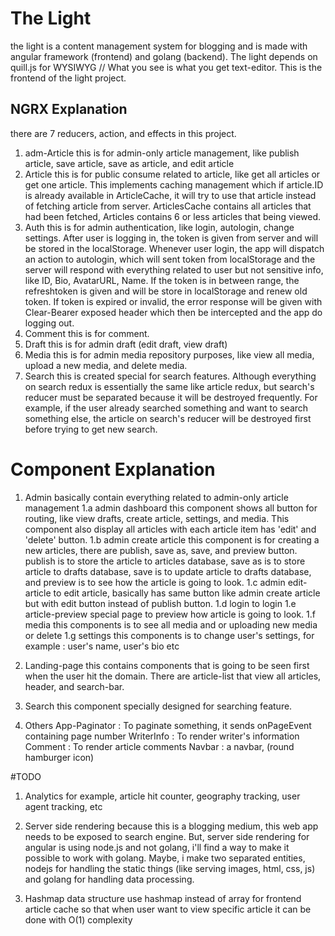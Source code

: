 # The Light
the light is a content management system for blogging and is made with angular framework (frontend) and golang (backend).
The light depends on quill.js for WYSIWYG // What you see is what you get text-editor.
This is the frontend of the light project.

## NGRX Explanation
there are 7 reducers, action, and effects in this project.
1. adm-Article
this is for admin-only article management, like publish article, save article, save as article, and edit article
2. Article
this is for public consume related to article, like get all articles or get one article. This implements caching management which if article.ID is already available in ArticleCache, it will try to use that article instead of fetching article from server. ArticlesCache contains all articles that had been fetched, Articles contains 6 or less articles that being viewed.
3. Auth
this is for admin authentication, like login, autologin, change settings. After user is logging in, the token is given from server and will be stored in the localStorage. Whenever user login, the app will dispatch an action to autologin, which will sent token from localStorage and the server will respond with everything related to user but not sensitive info, like ID, Bio, AvatarURL, Name. If the token is in between range, the refreshtoken is given and will be store in localStorage and renew old token. If token is expired or invalid, the error response will be given with Clear-Bearer exposed header which then be intercepted and the app do logging out.
4. Comment
this is for comment.
5. Draft
this is for admin draft (edit draft, view draft)
6. Media
this is for admin media repository purposes, like view all media, upload a new media, and delete media.
7. Search
this is created special for search features. Although everything on search redux is essentially the same like article redux, but search's reducer must be separated because it will be destroyed frequently. For example, if the user already searched something and want to search something else, the article on search's reducer will be destroyed first before trying to get new search.

# Component Explanation

1. Admin
basically contain everything related to admin-only article management
1.a admin dashboard
this component shows all button for routing, like view drafts, create article, settings, and media. This component also display all articles with each article item has 'edit' and 'delete' button.
1.b admin create article
this component is for creating a new articles, there are publish, save as, save, and preview button. publish is to store the article to articles database, save as is to store article to drafts database, save is to update article to drafts database, and preview is to see how the article is going to look.
1.c admin edit-article
to edit article, basically has same button like admin create article but with edit button instead of publish button.
1.d login
to login
1.e article-preview
special page to preview how article is going to look.
1.f media
this components is to see all media and or uploading new media or delete
1.g settings
this components is to change user's settings, for example : user's name, user's bio etc

2. Landing-page
this contains components that is going to be seen first when the user hit the domain. There are article-list that view all articles, header, and search-bar.
3. Search
this component specially designed for searching feature.
4. Others
    App-Paginator : To paginate something, it sends onPageEvent containing page number
    WriterInfo    : To render writer's information
    Comment       : To render article comments
    Navbar        : a navbar, (round hamburger icon)

#TODO

1. Analytics
for example, article hit counter, geography tracking, user agent tracking, etc

2. Server side rendering
because this is a blogging medium, this web app needs to be exposed to search engine. But,
server side rendering for angular is using node.js and not golang, i'll find a way to make it possible to work with golang. Maybe, i make two separated entities, nodejs for handling the static things (like serving images, html, css, js) and golang for handling data processing.

3. Hashmap data structure
use hashmap instead of array for frontend article cache so that when user want to view specific article it can be done with O(1) complexity